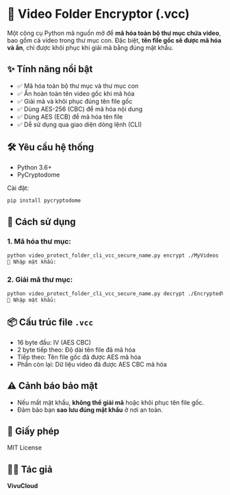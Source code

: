 # 🔐 Video Folder Encryptor (.vcc)

Một công cụ Python mã nguồn mở để **mã hóa toàn bộ thư mục chứa video**, bao gồm cả video trong thư mục con. Đặc biệt, **tên file gốc sẽ được mã hóa và ẩn**, chỉ được khôi phục khi giải mã bằng đúng mật khẩu.

## ✨ Tính năng nổi bật

- ✅ Mã hóa toàn bộ thư mục và thư mục con
- ✅ Ẩn hoàn toàn tên video gốc khi mã hóa
- ✅ Giải mã và khôi phục đúng tên file gốc
- ✅ Dùng AES-256 (CBC) để mã hóa nội dung
- ✅ Dùng AES (ECB) để mã hóa tên file
- ✅ Dễ sử dụng qua giao diện dòng lệnh (CLI)

## 🛠 Yêu cầu hệ thống

- Python 3.6+
- PyCryptodome

Cài đặt:

```bash
pip install pycryptodome
```

## 🚀 Cách sử dụng

### 1. Mã hóa thư mục:

```bash
python video_protect_folder_cli_vcc_secure_name.py encrypt ./MyVideos ./EncryptedVideos
🔑 Nhập mật khẩu:
```

### 2. Giải mã thư mục:

```bash
python video_protect_folder_cli_vcc_secure_name.py decrypt ./EncryptedVideos ./RestoredVideos
🔑 Nhập mật khẩu:
```

## 📦 Cấu trúc file `.vcc`

- 16 byte đầu: IV (AES CBC)
- 2 byte tiếp theo: Độ dài tên file đã mã hóa
- Tiếp theo: Tên file gốc đã được AES mã hóa
- Phần còn lại: Dữ liệu video đã được AES CBC mã hóa

## ⚠️ Cảnh báo bảo mật

- Nếu mất mật khẩu, **không thể giải mã** hoặc khôi phục tên file gốc.
- Đảm bảo bạn **sao lưu đúng mật khẩu** ở nơi an toàn.

## 📝 Giấy phép

MIT License

## 👨‍💻 Tác giả

**VivuCloud**
